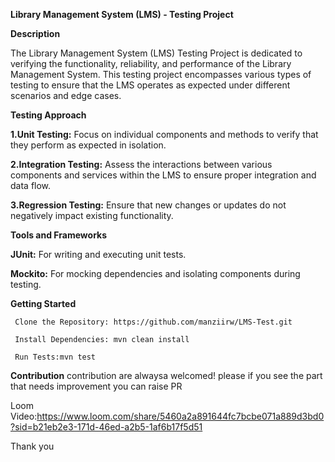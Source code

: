**Library Management System (LMS) - Testing Project**


 **Description**

 
The Library Management System (LMS) Testing Project is dedicated to verifying the functionality, reliability,
and performance of the Library Management System. This testing project encompasses various types of testing to 
ensure that the LMS operates as expected under different scenarios and edge cases.

**Testing Approach**

**1.Unit Testing:** Focus on individual components and methods to verify that they perform as expected in isolation.

**2.Integration Testing:** Assess the interactions between various components and services within the LMS to ensure proper integration and data flow.

**3.Regression Testing:** Ensure that new changes or updates do not negatively impact existing functionality.

**Tools and Frameworks**

**JUnit:** For writing and executing unit tests.

**Mockito:** For mocking dependencies and isolating components during testing.

**Getting Started**

     Clone the Repository: https://github.com/manziirw/LMS-Test.git

     Install Dependencies: mvn clean install

     Run Tests:mvn test
**Contribution**
contribution are alwaysa welcomed! please if you see the part that needs improvement you can raise PR 


Loom Video:https://www.loom.com/share/5460a2a891644fc7bcbe071a889d3bd0?sid=b21eb2e3-171d-46ed-a2b5-1af6b17f5d51



Thank you
